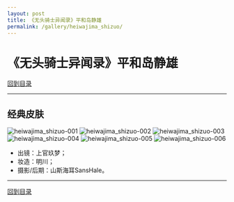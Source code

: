 ```yaml
---
layout: post
title: 《无头骑士异闻录》平和岛静雄
permalink: /gallery/heiwajima_shizuo/
---
```


# 《无头骑士异闻录》平和岛静雄

[回到目录](../)

---

## 经典皮肤

![heiwajima_shizuo-001](classic/heiwajima_shizuo-001.jpg)
![heiwajima_shizuo-002](classic/heiwajima_shizuo-002.jpg)
![heiwajima_shizuo-003](classic/heiwajima_shizuo-003.jpg)
![heiwajima_shizuo-004](classic/heiwajima_shizuo-004.jpg)
![heiwajima_shizuo-005](classic/heiwajima_shizuo-005.jpg)
![heiwajima_shizuo-006](classic/heiwajima_shizuo-006.jpg)

- 出镜：上官玖梦；
- 妆造：明川；
- 摄影/后期：山斯海耳SansHale。

---

[回到目录](../)